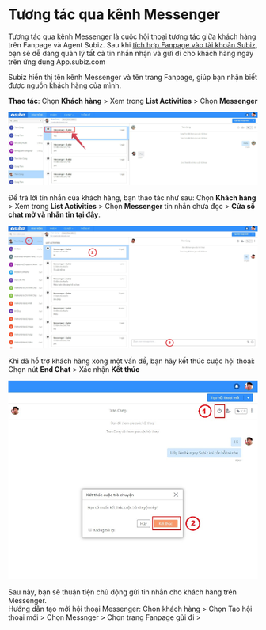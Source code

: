# Tương tác qua kênh Messenger

Tương tác qua kênh Messenger là cuộc hội thoại tương tác giữa khách hàng trên Fanpage và Agent Subiz. Sau khi [tích hợp Fanpage vào tài khoản Subiz](https://subiz.gitbook.io/subiz-document/~/edit/primary/bat-dau-voi-subiz/thiet-lap-moi-truong-tuong-tac/tich-hop-fanpage-facebook-vao-subiz), bạn sẽ dễ dàng quản lý tất cả tin nhắn nhận và gửi đi cho khách hàng ngay trên ứng dụng App.subiz.com

Subiz hiển thị tên kênh Messenger và tên trang Fanpage, giúp bạn nhận biết được nguồn khách hàng của mình. 

**Thao tác**: Chọn **Khách hàng** &gt; Xem trong **List Activities** &gt; Chọn **Messenger**

![Xem ngu&#x1ED3;n kh&#xE1;ch h&#xE0;ng trong List Activities](../../.gitbook/assets/fanpage-messenger-1%20%281%29.jpg)

Để trả lời tin nhắn của khách hàng, bạn thao tác như sau:  Chọn **Khách hàng** &gt; Xem trong **List Activities** &gt; Chọn **Messenger** tin nhắn chưa đọc &gt; **Cửa sổ chat mở và nhắn tin tại đây**.

![](../../.gitbook/assets/chat-messenger-1.jpg)

Khi đã hỗ trợ khách hàng xong một vấn đề, bạn hãy kết thúc cuộc hội thoại: Chọn nút **End Chat** &gt; Xác nhận          **Kết thúc**

![](../../.gitbook/assets/end-messenger-1.jpg)

Sau này, bạn sẽ thuận tiện chủ động gửi tin nhắn cho khách hàng trên Messenger.  
Hướng dẫn tạo mới hội thoại Messenger: Chọn khách hàng &gt; Chọn Tạo hội thoại mới &gt; Chọn Messnger &gt; Chọn trang Fanpage gửi đi &gt; 



